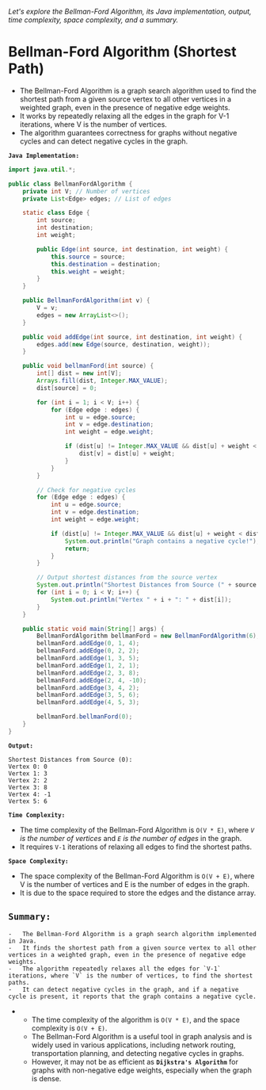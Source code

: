 *Let's explore the Bellman-Ford Algorithm, its Java implementation, output, time complexity, space complexity, and a summary.*

# Bellman-Ford Algorithm (Shortest Path)


-   The Bellman-Ford Algorithm is a graph search algorithm used to find the shortest path from a given source vertex to all other vertices in a weighted graph, even in the presence of negative edge weights.
-   It works by repeatedly relaxing all the edges in the graph for V-1 iterations, where V is the number of vertices. 
-   The algorithm guarantees correctness for graphs without negative cycles and can detect negative cycles in the graph.

**`Java Implementation:`**


```java
import java.util.*;

public class BellmanFordAlgorithm {
    private int V; // Number of vertices
    private List<Edge> edges; // List of edges

    static class Edge {
        int source;
        int destination;
        int weight;

        public Edge(int source, int destination, int weight) {
            this.source = source;
            this.destination = destination;
            this.weight = weight;
        }
    }

    public BellmanFordAlgorithm(int v) {
        V = v;
        edges = new ArrayList<>();
    }

    public void addEdge(int source, int destination, int weight) {
        edges.add(new Edge(source, destination, weight));
    }

    public void bellmanFord(int source) {
        int[] dist = new int[V];
        Arrays.fill(dist, Integer.MAX_VALUE);
        dist[source] = 0;

        for (int i = 1; i < V; i++) {
            for (Edge edge : edges) {
                int u = edge.source;
                int v = edge.destination;
                int weight = edge.weight;

                if (dist[u] != Integer.MAX_VALUE && dist[u] + weight < dist[v]) {
                    dist[v] = dist[u] + weight;
                }
            }
        }

        // Check for negative cycles
        for (Edge edge : edges) {
            int u = edge.source;
            int v = edge.destination;
            int weight = edge.weight;

            if (dist[u] != Integer.MAX_VALUE && dist[u] + weight < dist[v]) {
                System.out.println("Graph contains a negative cycle!");
                return;
            }
        }

        // Output shortest distances from the source vertex
        System.out.println("Shortest Distances from Source (" + source + "):");
        for (int i = 0; i < V; i++) {
            System.out.println("Vertex " + i + ": " + dist[i]);
        }
    }

    public static void main(String[] args) {
        BellmanFordAlgorithm bellmanFord = new BellmanFordAlgorithm(6);
        bellmanFord.addEdge(0, 1, 4);
        bellmanFord.addEdge(0, 2, 2);
        bellmanFord.addEdge(1, 3, 5);
        bellmanFord.addEdge(1, 2, 1);
        bellmanFord.addEdge(2, 3, 8);
        bellmanFord.addEdge(2, 4, -10);
        bellmanFord.addEdge(3, 4, 2);
        bellmanFord.addEdge(3, 5, 6);
        bellmanFord.addEdge(4, 5, 3);

        bellmanFord.bellmanFord(0);
    }
}
```

**`Output:`**

```
Shortest Distances from Source (0):
Vertex 0: 0
Vertex 1: 3
Vertex 2: 2
Vertex 3: 8
Vertex 4: -1
Vertex 5: 6
```

**`Time Complexity:`**

-   The time complexity of the Bellman-Ford Algorithm is `O(V * E)`, where *`V` is the number of vertices* and *`E` is the number of edges* in the graph. 
-   It requires `V-1` iterations of relaxing all edges to find the shortest paths.

**`Space Complexity:`**

-   The space complexity of the Bellman-Ford Algorithm is `O(V + E)`, where V is the number of vertices and E is the number of edges in the graph. 
-   It is due to the space required to store the edges and the distance array.

**`Summary:`**
-   
    -   The Bellman-Ford Algorithm is a graph search algorithm implemented in Java. 
    -   It finds the shortest path from a given source vertex to all other vertices in a weighted graph, even in the presence of negative edge weights. 
    -   The algorithm repeatedly relaxes all the edges for `V-1` iterations, where `V` is the number of vertices, to find the shortest paths. 
    -   It can detect negative cycles in the graph, and if a negative cycle is present, it reports that the graph contains a negative cycle. 

-   
    -   The time complexity of the algorithm is `O(V * E)`, and the space complexity is `O(V + E)`. 
    -   The Bellman-Ford Algorithm is a useful tool in graph analysis and is widely used in various applications, including network routing, transportation planning, and detecting negative cycles in graphs. 
    -   However, it may not be as efficient as **`Dijkstra's Algorithm`** for graphs with non-negative edge weights, especially when the graph is dense.